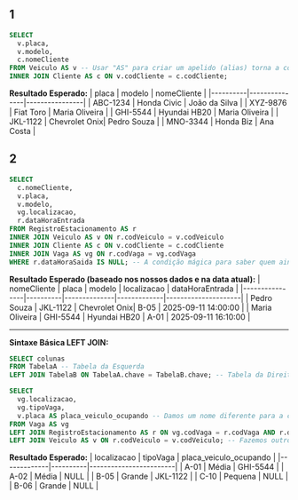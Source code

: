 ## 1
```sql
SELECT
  v.placa,
  v.modelo,
  c.nomeCliente
FROM Veiculo AS v -- Usar "AS" para criar um apelido (alias) torna a consulta mais limpa
INNER JOIN Cliente AS c ON v.codCliente = c.codCliente;
```


**Resultado Esperado:**
| placa    | modelo        | nomeCliente    |
|----------|---------------|----------------|
| ABC-1234 | Honda Civic   | João da Silva  |
| XYZ-9876 | Fiat Toro     | Maria Oliveira |
| GHI-5544 | Hyundai HB20  | Maria Oliveira |
| JKL-1122 | Chevrolet Onix| Pedro Souza    |
| MNO-3344 | Honda Biz     | Ana Costa      |

## 2

```sql
SELECT
  c.nomeCliente,
  v.placa,
  v.modelo,
  vg.localizacao,
  r.dataHoraEntrada
FROM RegistroEstacionamento AS r
INNER JOIN Veiculo AS v ON r.codVeiculo = v.codVeiculo
INNER JOIN Cliente AS c ON v.codCliente = c.codCliente
INNER JOIN Vaga AS vg ON r.codVaga = vg.codVaga
WHERE r.dataHoraSaida IS NULL; -- A condição mágica para saber quem ainda não saiu!
```

**Resultado Esperado (baseado nos nossos dados e na data atual):**
| nomeCliente    | placa    | modelo       | localizacao | dataHoraEntrada     |
|----------------|----------|--------------|-------------|---------------------|
| Pedro Souza    | JKL-1122 | Chevrolet Onix| B-05        | 2025-09-11 14:00:00 |
| Maria Oliveira | GHI-5544 | Hyundai HB20 | A-01        | 2025-09-11 16:10:00 |

-----

**Sintaxe Básica LEFT JOIN:**

```sql
SELECT colunas
FROM TabelaA -- Tabela da Esquerda
LEFT JOIN TabelaB ON TabelaA.chave = TabelaB.chave; -- Tabela da Direita
```


```sql
SELECT
  vg.localizacao,
  vg.tipoVaga,
  v.placa AS placa_veiculo_ocupando -- Damos um nome diferente para a coluna
FROM Vaga AS vg
LEFT JOIN RegistroEstacionamento AS r ON vg.codVaga = r.codVaga AND r.dataHoraSaida IS NULL
LEFT JOIN Veiculo AS v ON r.codVeiculo = v.codVeiculo; -- Fazemos outro JOIN para buscar a placa
```

**Resultado Esperado:**
| localizacao | tipoVaga | placa\_veiculo\_ocupando |
|-------------|----------|------------------------|
| A-01        | Média    | GHI-5544               |
| A-02        | Média    | NULL                   |
| B-05        | Grande   | JKL-1122               |
| C-10        | Pequena  | NULL                   |
| B-06        | Grande   | NULL                   |
